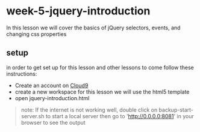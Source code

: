 # week-5-jquery-introduction
In this lesson we will cover the basics of jQuery selectors, events, and changing css properties


## setup
in order to get set up for this lesson and other lessons to come
follow these instructions:
 + Create an account on [Cloud9](c9.io)
 + create a new workspace for this lesson we will use the html5 template
 + open jquery-introduction.html
 
> note: 
> If the internet is not working well,
> double click on backup-start-server.sh to start a local server
> then go to 'http://0.0.0.0:8081' in your browser to see the output
